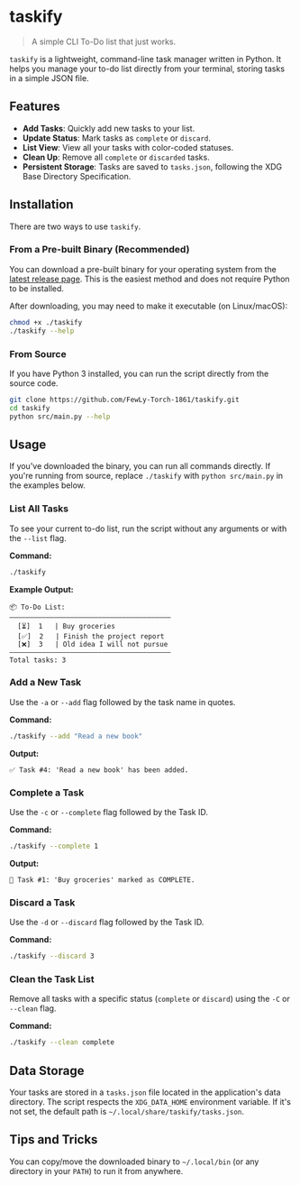 # taskify

> A simple CLI To-Do list that just works.

`taskify` is a lightweight, command-line task manager written in Python. It helps you manage your to-do list directly from your terminal, storing tasks in a simple JSON file.

## Features

- **Add Tasks**: Quickly add new tasks to your list.
- **Update Status**: Mark tasks as `complete` or `discard`.
- **List View**: View all your tasks with color-coded statuses.
- **Clean Up**: Remove all `complete` or `discarded` tasks.
- **Persistent Storage**: Tasks are saved to `tasks.json`, following the XDG Base Directory Specification.

## Installation

There are two ways to use `taskify`.

### From a Pre-built Binary (Recommended)

You can download a pre-built binary for your operating system from the [latest release page](https://github.com/FewLy-Torch-1861/taskify/releases/latest). This is the easiest method and does not require Python to be installed.

After downloading, you may need to make it executable (on Linux/macOS):

```bash
chmod +x ./taskify
./taskify --help
```

### From Source

If you have Python 3 installed, you can run the script directly from the source code.

```bash
git clone https://github.com/FewLy-Torch-1861/taskify.git
cd taskify
python src/main.py --help
```

## Usage

If you've downloaded the binary, you can run all commands directly. If you're running from source, replace `./taskify` with `python src/main.py` in the examples below.

### List All Tasks

To see your current to-do list, run the script without any arguments or with the `--list` flag.

**Command:**

```bash
./taskify
```

**Example Output:**

```
📦 To-Do List:
————————————————————————————————————————
  [⏳]  1   | Buy groceries
  [✅]  2   | Finish the project report
  [❌]  3   | Old idea I will not pursue
————————————————————————————————————————
Total tasks: 3
```

### Add a New Task

Use the `-a` or `--add` flag followed by the task name in quotes.

**Command:**

```bash
./taskify --add "Read a new book"
```

**Output:**

```
✅ Task #4: 'Read a new book' has been added.
```

### Complete a Task

Use the `-c` or `--complete` flag followed by the Task ID.

**Command:**

```bash
./taskify --complete 1
```

**Output:**

```
🎉 Task #1: 'Buy groceries' marked as COMPLETE.
```

### Discard a Task

Use the `-d` or `--discard` flag followed by the Task ID.

**Command:**

```bash
./taskify --discard 3
```

### Clean the Task List

Remove all tasks with a specific status (`complete` or `discard`) using the `-C` or `--clean` flag.

**Command:**

```bash
./taskify --clean complete
```

## Data Storage

Your tasks are stored in a `tasks.json` file located in the application's data directory. The script respects the `XDG_DATA_HOME` environment variable. If it's not set, the default path is `~/.local/share/taskify/tasks.json`.

## Tips and Tricks

You can copy/move the downloaded binary to `~/.local/bin` (or any directory in your `PATH`) to run it from anywhere.
